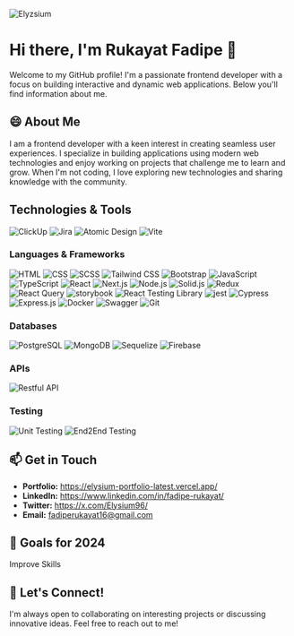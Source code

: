 <p align="left">
  <img src="https://komarev.com/ghpvc/?username=Elyzsium&label=Profile%20views&color=0e75b6&style=flat" alt="Elyzsium" />
</p>

# Hi there, I'm Rukayat Fadipe 👋


Welcome to my GitHub profile! I'm a passionate frontend developer with a focus on building interactive and dynamic web applications. Below you'll find information about me.

## 😄 About Me

I am a frontend developer with a keen interest in creating seamless user experiences. I specialize in building applications using modern web technologies and enjoy working on projects that challenge me to learn and grow. When I'm not coding, I love exploring new technologies and sharing knowledge with the community.

## Technologies & Tools

![ClickUp](https://img.shields.io/badge/ClickUp-7B68EE?style=for-the-badge&logo=clickup&logoColor=white)
![Jira](https://img.shields.io/badge/Jira-0052CC?style=for-the-badge&logo=jira&logoColor=white)
![Atomic Design](https://img.shields.io/badge/Atomic_Design-E34F26?style=for-the-badge&logoColor=white)
![Vite](https://img.shields.io/badge/Vite-646CFF?style=for-the-badge&logo=vite&logoColor=white)

### Languages & Frameworks

![HTML](https://img.shields.io/badge/HTML5-E34F26?style=for-the-badge&logo=html5&logoColor=white)
![CSS](https://img.shields.io/badge/CSS3-1572B6?style=for-the-badge&logo=css3&logoColor=white)
![SCSS](https://img.shields.io/badge/SCSS-CC6699?style=for-the-badge&logo=sass&logoColor=white)
![Tailwind CSS](https://img.shields.io/badge/TailwindCSS-38B2AC?style=for-the-badge&logo=tailwind-css&logoColor=white)
![Bootstrap](https://img.shields.io/badge/Bootstrap-563D7C?style=for-the-badge&logo=bootstrap&logoColor=white)
![JavaScript](https://img.shields.io/badge/JavaScript-F7DF1E?style=for-the-badge&logo=javascript&logoColor=black)
![TypeScript](https://img.shields.io/badge/TypeScript-007ACC?style=for-the-badge&logo=typescript&logoColor=white)
![React](https://img.shields.io/badge/React-61DAFB?style=for-the-badge&logo=react&logoColor=black)
![Next.js](https://img.shields.io/badge/Next.js-000000?style=for-the-badge&logo=nextdotjs&logoColor=white)
![Node.js](https://img.shields.io/badge/Node.js-339933?style=for-the-badge&logo=nodedotjs&logoColor=white)
![Solid.js](https://img.shields.io/badge/Solid.js-2C4F7C?style=for-the-badge&logo=solid&logoColor=white)
![Redux](https://img.shields.io/badge/Redux-764ABC?style=for-the-badge&logo=redux&logoColor=white)
![React Query](https://img.shields.io/badge/React_Query-FF4154?style=for-the-badge&logo=react-query&logoColor=white)
![storybook](https://img.shields.io/badge/storybook-FF4785?style=for-the-badge&logo=storybook&logoColor=white)
![React Testing Library](https://img.shields.io/badge/React_Testing_Library-E33332?style=for-the-badge&logo=testing-library&logoColor=white)
![jest](https://img.shields.io/badge/jest-C21325?style=for-the-badge&logo=jest&logoColor=white)
![Cypress](https://img.shields.io/badge/Cypress-17202C?style=for-the-badge&logo=cypress&logoColor=white)
![Express.js](https://img.shields.io/badge/Express.js-000000?style=for-the-badge&logo=express&logoColor=white)
![Docker](https://img.shields.io/badge/Docker-2496ED?style=for-the-badge&logo=docker&logoColor=white)
![Swagger](https://img.shields.io/badge/Swagger-85EA2D?style=for-the-badge&logo=swagger&logoColor=black)
![Git](https://img.shields.io/badge/Git-F05032?style=for-the-badge&logo=git&logoColor=white)

### Databases

![PostgreSQL](https://img.shields.io/badge/PostgreSQL-336791?style=for-the-badge&logo=postgresql&logoColor=white)
![MongoDB](https://img.shields.io/badge/MongoDB-47A248?style=for-the-badge&logo=mongodb&logoColor=white)
![Sequelize](https://img.shields.io/badge/Sequelize-52B0E7?style=for-the-badge&logo=sequelize&logoColor=white)
![Firebase](https://img.shields.io/badge/Firebase-FFCA28?style=for-the-badge&logo=firebase&logoColor=black)

### APIs

![Restful API](https://img.shields.io/badge/RESTful_API-0088CC?style=for-the-badge&logo=api&logoColor=white)

### Testing

![Unit Testing](https://img.shields.io/badge/Unit_Testing-6E5494?style=for-the-badge&logo=testing&logoColor=white)
![End2End Testing](https://img.shields.io/badge/End2End_Testing-17A2B8?style=for-the-badge&logo=testing&logoColor=white)


## 📫 Get in Touch

- **Portfolio:** https://elysium-portfolio-latest.vercel.app/
- **LinkedIn:** https://www.linkedin.com/in/fadipe-rukayat/
- **Twitter:** https://x.com/Elysium96/
- **Email:** fadiperukayat16@gmail.com

## 🔭 Goals for 2024

Improve Skills

## 👯 Let's Connect!

I'm always open to collaborating on interesting projects or discussing innovative ideas. Feel free to reach out to me!



<!--
**Elyzsium/Elyzsium** is a ✨ _special_ ✨ repository because its `README.md` (this file) appears on your GitHub profile.
![Profile Picture](https://github.com/yourusername/yourusername/blob/main/profile.jpg)

## ⚡ GitHub Stats 

<p>
  <img align="left" src="https://github-readme-stats.vercel.app/api/top-langs?username=Elyzsium&show_icons=true&locale=en&layout=compact&bg_color=1b2430&text_color=32CD32" alt="Elyzsium's Top Languages" />
</p>

<p>&nbsp;<img align="center" src="https://github-readme-stats.vercel.app/api?username=Elyzsium&show_icons=true&locale=en&bg_color=1b2430&text_color=32CD32" alt="Elyzsium's GitHub Stats" /></p>

<p><img align="center" src="https://github-readme-streak-stats.herokuapp.com/?user=Elyzsium&background=1b2430&ring=70A5FD&fire=BF91F3&currStreakLabel=38BDAE&sideLabels=32CD32&dates=70A5FD&currStreakNum=BF91F3&sideNums=38BDAE" alt="Elyzsium's GitHub Streak" /></p>


## Projects

### [Project Name](link-to-project)
Description: A brief description of the project, what it does, and the technologies used.

### [Another Project Name](link-to-project)
Description: A brief description of the project, what it does, and the technologies used.


## GitHub Stats

![Your GitHub stats](https://github-readme-stats.vercel.app/api?elysiums=elysiums&show_icons=true&theme=radical)

## Top Languages

![Top Languages](https://github-readme-stats.vercel.app/api/top-langs/?elyzsium=elyzsium&layout=compact&theme=radical)


[![trophy](https://github-profile-trophy.vercel.app/?username=Elyzsium&theme=radical)](https://github.com/ryo-ma/github-profile-trophy)

Here are some ideas to get you started:

- 🔭 I’m currently working on ...
- 🌱 I’m currently learning ...
- 👯 I’m looking to collaborate on ...
- 🤔 I’m looking for help with ...
- 💬 Ask me about ...
- 📫 How to reach me: ...
- 😄 Pronouns: ...
- ⚡ Fun fact: ...
-->
